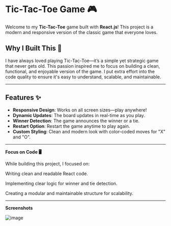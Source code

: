 # Tic-Tac-Toe Game 🎮

Welcome to my **Tic-Tac-Toe** game built with **React.js**! This project is a modern and responsive version of the classic game that everyone loves.

## Why I Built This 🧡

I have always loved playing Tic-Tac-Toe—it’s a simple yet strategic game that never gets old. This passion inspired me to focus on building a clean, functional, and enjoyable version of the game. I put extra effort into the code quality to ensure it's easy to understand, scalable, and maintainable.

---

## Features ✨

- **Responsive Design**: Works on all screen sizes—play anywhere!
- **Dynamic Updates**: The board updates in real-time as you play.
- **Winner Detection**: The game announces the winner or a tie.
- **Restart Option**: Restart the game anytime to play again.
- **Custom Styling**: Clean and modern look with color-coded moves for "X" and "O".

---
**Focus on Code 🖥️**

While building this project, I focused on:

Writing clean and readable React code.

Implementing clear logic for winner and tie detection.

Creating a modular and maintainable structure for scalability.

---

**Screenshots**

![image](https://github.com/user-attachments/assets/bc3ed72b-fafb-46bd-8e9f-4c1627dea41c)
